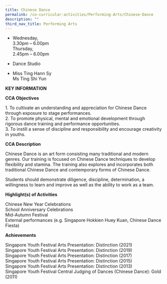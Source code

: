 ```yaml
---
title: Chinese Dance
permalink: /co-curricular-activities/Performing-Arts/Chinese-Dance
description: ""
third_nav_title: Performing Arts
---
```

*   Wednesday,  
    3.30pm – 6.00pm  
    Thursday,  
    2.45pm – 6.00pm  

*   Dance Studio

*   Miss Ting Hann Sy  
    Ms Ting Shi Yun
		
**KEY INFORMATION**

**CCA Objectives**

1\. To cultivate an understanding and appreciation for Chinese Dance through exposure to stage performances.<br>
2\. To promote physical, mental and emotional development through rigorous dance training and performance opportunities.<br>
3\. To instill a sense of discipline and responsibility and encourage creativity in youths.

**CCA Description**

Chinese Dance is an art form consisting many traditional and modern genres. Our training is focused on Chinese Dance techniques to develop flexibility and stamina. The training also explores and incorporates both traditional Chinese Dance and contemporary forms of Chinese Dance.

  

Students should demonstrate diligence, discipline, determination, a willingness to learn and improve as well as the ability to work as a team.

**Highlight(s) of Activities**

Chinese New Year Celebrations<br>
School Anniversary Celebrations<br>
Mid-Autumn Festival<br>
External performances (e.g. Singapore Hokkien Huey Kuan, Chinese Dance Fiesta)

**Achievements**

Singapore Youth Festival Arts Presentation: Distinction (2021)  <br>
Singapore Youth Festival Arts Presentation: Distinction (2019)<br>
Singapore Youth Festival Arts Presentation: Distinction (2017)<br>
Singapore Youth Festival Arts Presentation: Distinction (2015)<br>
Singapore Youth Festival Arts Presentation: Distinction (2013)<br>
Singapore Youth Festival Central Judging of Dances (Chinese Dance): Gold (2011)